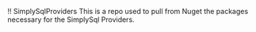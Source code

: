 !! SimplySqlProviders
This is a repo used to pull from Nuget the packages necessary for the SimplySql Providers.